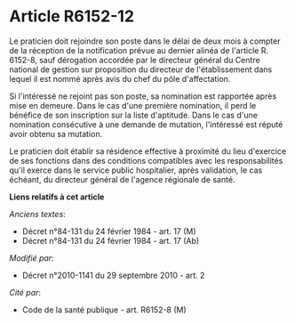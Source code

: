 # Article R6152-12

Le praticien doit rejoindre son poste dans le délai de deux mois à compter de la réception de la notification prévue au
dernier alinéa de l'article R. 6152-8, sauf dérogation accordée par le directeur général du Centre national de gestion sur
proposition du directeur de l'établissement dans lequel il est nommé après avis du chef du pôle d'affectation. 

Si l'intéressé ne rejoint pas son poste, sa nomination est rapportée après mise en demeure. Dans le cas d'une première
nomination, il perd le bénéfice de son inscription sur la liste d'aptitude. Dans le cas d'une nomination consécutive à une
demande de mutation, l'intéressé est réputé avoir obtenu sa mutation. 

Le praticien doit établir sa résidence effective à proximité du lieu d'exercice de ses fonctions dans des conditions
compatibles avec les responsabilités qu'il exerce dans le service public hospitalier, après validation, le cas échéant, du
directeur général de l'agence régionale de santé.

**Liens relatifs à cet article**

_Anciens textes_:

  - Décret n°84-131 du 24 février 1984 - art. 17 (M)
  - Décret n°84-131 du 24 février 1984 - art. 17 (Ab)

_Modifié par_:

  - Décret n°2010-1141 du 29 septembre 2010 - art. 2

_Cité par_:

  - Code de la santé publique - art. R6152-8 (M)
